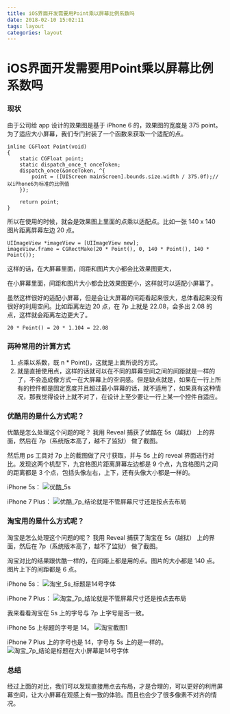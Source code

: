 ```yaml
---
title: iOS界面开发需要用Point乘以屏幕比例系数吗
date: 2018-02-10 15:02:11
tags: layout
categories: layout
---
```


# iOS界面开发需要用Point乘以屏幕比例系数吗

### 现状
由于公司给 app 设计的效果图是基于 iPhone 6 的，效果图的宽度是 375 point。为了适应大小屏幕，我们专门封装了一个函数来获取一个适配的点。


```
inline CGFloat Point(void)
{
    static CGFloat point;
    static dispatch_once_t onceToken;
    dispatch_once(&onceToken, ^{
        point = ([UIScreen mainScreen].bounds.size.width / 375.0f);//以iPhone6为标准的比例值
    });
    
    return point;
}
```

所以在使用的时候，就会是效果图上里面的点乘以适配点。比如一张 140 x 140 图片距离屏幕左边 20 点。

```
UIImageView *imageView = [UIImageView new];
imageView.frame = CGRectMake(20 * Point(), 0, 140 * Point(), 140 * Point());
```

这样的话，在大屏幕里面，间距和图片大小都会比效果图更大，

在小屏幕里面，间距和图片大小都会比效果图更小，这样就可以适配小屏幕了。

虽然这样很好的适配小屏幕，但是会让大屏幕的间距看起来很大，总体看起来没有很好的利用空间。比如距离左边 20 点，在 7p 上就是 22.08，会多出 2.08 的点，这样就会距离左边更大了。

```
20 * Point() = 20 * 1.104 = 22.08
```
<!--more-->
### 两种常用的计算方式
1. 点乘以系数，既 n * Point()，这就是上面所说的方式。
2. 就是直接使用点，这样的话就可以在不同的屏幕空间之间的间距就是一样的了，不会造成像方式一在大屏幕上的空洞感。但是缺点就是，如果在一行上所有的控件都是固定宽度并且超过最小屏幕的话，就不适用了，如果真有这种情况，那我觉得设计上就不对了，在设计上至少要让一行上某一个控件自适应。

### 优酷用的是什么方式呢？
优酷是怎么处理这个问题的呢？
我用 Reveal 捕获了优酷在 5s（越狱） 上的界面，然后在 7p（系统版本高了，越不了监狱） 做了截图。

然后用 ps 工具对 7p 上的截图做了尺寸获取，并与 5s 上的 reveal 界面进行对比。发现这两个机型下，九宫格图片距离屏幕左边都是 9 个点，九宫格图片之间的距离都是 3 个点，包括头像左右，上下，还有头像大小都是一样的。

iPhone 5s：
![优酷_5s](http://olf3t4omk.bkt.clouddn.com/优酷_5s.png)

iPhone 7 Plus：
![优酷_7p_结论就是不管屏幕尺寸还是按点去布局](http://olf3t4omk.bkt.clouddn.com/优酷_7p_结论就是不管屏幕尺寸还是按点去布局.png)


### 淘宝用的是什么方式呢？
淘宝是怎么处理这个问题的呢？
我用 Reveal 捕获了淘宝在 5s（越狱） 上的界面，然后在 7p（系统版本高了，越不了监狱） 做了截图。

淘宝对比的结果跟优酷一样的，在间距上都是用的点。图片的大小都是 140 点。图片上下的间距都是 6 点。

iPhone 5s：
![淘宝_5s_标题是14号字体](http://olf3t4omk.bkt.clouddn.com/淘宝_5s_标题是14号字体.png)

iPhone 7 Plus：
![淘宝_7p_结论就是不管屏幕尺寸还是按点去布局](http://olf3t4omk.bkt.clouddn.com/淘宝_7p_结论就是不管屏幕尺寸还是按点去布局.png)


我来看看淘宝在 5s 上的字号与 7p 上字号是否一致。

iPhone 5s 上标题的字号是 14。
![淘宝截图1](http://olf3t4omk.bkt.clouddn.com/淘宝截图1.jpg)

iPhone 7 Plus 上的字号也是 14，字号与 5s 上的是一样的。
![淘宝_7p_结论是标题在大小屏幕是14号字体](http://olf3t4omk.bkt.clouddn.com/淘宝_7p_结论是标题在大小屏幕是14号字体.png)


### 总结
经过上面的对比，我们可以发现直接用点去布局，才是合理的，可以更好的利用屏幕空间，让大小屏幕在观感上有一致的体验。而且也会少了很多像素不对齐的情况。

